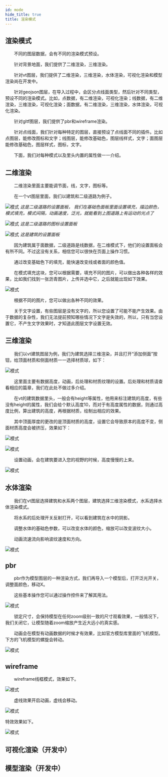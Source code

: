```yaml
---
id: mode
hide_title: true
title: 渲染模式
---
```


## 渲染模式

　　不同的图层数据，会有不同的渲染模式预设。

　　针对背景地面，我们提供了二维渲染，三维渲染。

　　针对vt图层，我们提供了二维渲染，三维渲染，水体渲染，可视化渲染和模型渲染尚在开发中。

　　针对geojson图层，在导入过程中，会区分点线面类型，然后针对不同类型，预设不同的渲染模式。比如，点数据，有二维渲染，可视化渲染；线数据，有二维渲染，三维渲染，可视化渲染；面数据，有二维渲染，三维渲染，水体渲染，可视化渲染。

　　针对gltf图层，我们提供了pbr和wireframe渲染。

　　针对点线面，我们针对每种特定的图层，直接预设了点线面不同的插件。比如点图层，能修改图标和文字；线图层，能修改基础色，图层线样式，文字；面图层能修改基础色，图层样式，图标，文字。

　　下面，我们对每种模式以及里头内置的属性做一一介绍。

## 二维渲染

　　二维渲染里面主要能调节面，线，文字，图标等。

　　在一个vt图层里面，我们以建筑和二级道路为例子。

![模式](../assets/mode-1.png)
*这是二级道路的设置面板， 我们在基础色面板里面设置填充，描边颜色，模式填充，模式间隔，动画速度，泛光，就能看到上图道路上有运动的光点了*

![模式](../assets/mode-3.png)
*这是二级道路的图标设置面板*

![模式](../assets/mode-2.png)
*这是建筑的设置面板*

　　因为建筑属于面数据，二级道路是线数据，在二维模式下，他们的设置面板会有所不同。不过这没有关系，相信您可以很快在页面上操作习惯。

　　通过改变基础色下的填充，能快速改变线或者面的颜色值。

　　在模式填充这块，您可以根据需要，填充不同的图片，可以做出各种各样的效果，比如我们找到一张沥青图片，上传并选中它，之后就能出现如下效果。

![模式](../assets/mode-4.png)

　　根据不同的图片，您可以做出各种不同的效果。

　　关于文字设置，有些图层是没有文字的，所以您设置了可能不能产生效果。由于数据的复杂性，我们无法提前预知哪些情况下文字是失效的，所以，只有当您设置它，不产生文字效果时，才知道此图层文字设置无效。

## 三维渲染

　　我们以vt建筑图层为例，我们为建筑选择三维渲染，并且打开“添加侧面”按钮，给顶面材质和侧面材质一一选择材质球，如下：

![模式](../assets/mode-5.png)

　　这里面主要有数据高度，动画，后处理和材质纹理的设置。后处理和材质请查看相应的篇章，我们在此处不做过多介绍。

　　在vt的建筑数据里头，一般会有height等属性，他用来标注建筑的高度，有些没有height的属性，我们会给个默认高度10，而对于有高度属性的数据，则通过高度比例，算出建筑的高度，再根据材质，绘制出相应的效果。

　　其中顶面厚度的更改的是顶面材质的高度，设置它会导致原本的高度不变，侧面材质高度会被挤压，效果如下：

![模式](../assets/mode-6.png)

![模式](../assets/mode-7.png)

　　设置动画，会在建筑要进入您的视野的时候，高度慢慢的上来。

![模式](../assets/mode-8.png)

## 水体渲染

　　我们在vt图层选择建筑和水系两个图层，建筑选择三维渲染模式，水系选择水体渲染模式。

　　将水系的后处理开关反射打开，可以看到建筑在水中的阴影。

　　调整水体的基础色参数，可以改变水体的颜色，缩放可以改变波纹大小。

　　动画流速流向影响波纹速度和方向。

![模式](../assets/mode-9.png)

## pbr

　　pbr作为模型图层的一种渲染方式，我们再导入一个模型后，打开泛光开关，调整面颜色，移动X。

　　这些基本操作您可以通过操作控件来了解其用法。

![模式](../assets/mode-10.png)

　　锁定尺寸，会保持模型在任何zoom级别一致的尺寸观看效果，一般情况下，我们关闭它，让模型随着zoom缩放产生近大远小的真实感。

　　动画会在模型有动画数据的时候才有效果，比如官方模型库里面的飞机模型。下方的飞机模型的螺旋会转动。

![模式](../assets/mode-11.png)

## wireframe

　　wireframe线框模式，效果如下。

![模式](../assets/mode-12.png)

　　虚线效果开启动画，虚线会移动。

![模式](../assets/mode-13.png)

特效效果如下。

![模式](../assets/mode-14.png)


## 可视化渲染（开发中）

## 模型渲染（开发中）

